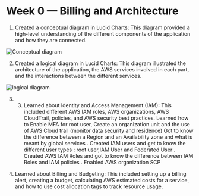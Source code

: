 # Week 0 — Billing and Architecture
1. Created a conceptual diagram in Lucid Charts: This diagram provided a high-level understanding of the different components of the application and how they are connected.


![Conceptual diagram](https://user-images.githubusercontent.com/80603078/219983340-c855d4c4-8016-4ea6-b66d-8b8bf5dabaa4.PNG)

2. Created a logical diagram in Lucid Charts: This diagram illustrated the architecture of the application, the AWS services involved in each part, and the interactions between the different services.
 
![logical diagram](https://user-images.githubusercontent.com/80603078/219983350-1e5a2df1-4b46-40f4-8a4a-3295440d0b07.PNG)


3. 3. Learned about Identity and Access Management (IAM): This included different AWS IAM roles, AWS organizations, AWS CloudTrail, policies, and AWS security best practices.
   Learned how to Enable MFA for root user, Create an organization unit and the use of AWS Cloud trail (monitor data security and residence)
   Got to know the difference between a Region and an Availability zone and what is meant by global services .
   Created IAM users and get to know the different user types : root user,IAM User and Federated User .
   Created AWS IAM Roles and got to know the difference between IAM Roles and IAM policies .
   Enabled AWS organization SCP
            

4. Learned about Billing and Budgeting: This included setting up a billing alert, creating a budget, calculating AWS estimated costs for a service, and how to use cost allocation tags to track resource usage.

